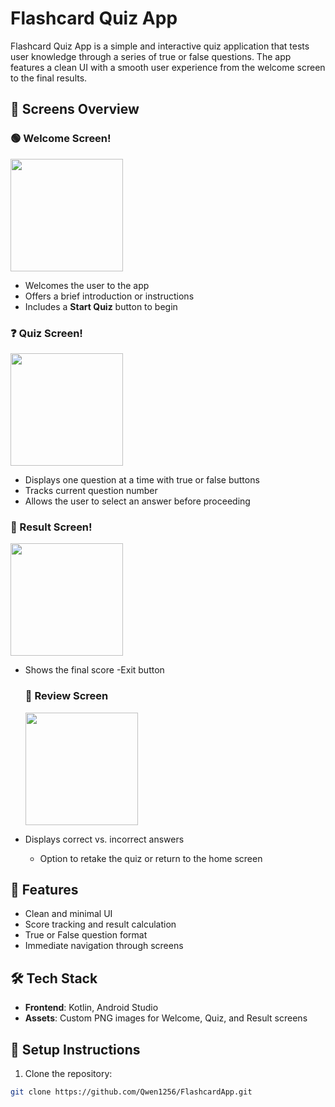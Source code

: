 # Flashcard Quiz App

Flashcard Quiz App is a simple and interactive quiz application that tests user knowledge through a series of true or false questions. The app features a clean UI with a smooth user experience from the welcome screen to the final results.

## 📱 Screens Overview

### 🟢 Welcome Screen! 
<img src="https://github.com/user-attachments/assets/5982df04-1489-42d7-809b-9bcdaea89bdc" style="width:180px;"/>

- Welcomes the user to the app
- Offers a brief introduction or instructions
- Includes a **Start Quiz** button to begin

### ❓ Quiz Screen! 
<img src="https://github.com/user-attachments/assets/aa2d3e74-be0a-4a6a-9f67-4c3310f3cbfd" style="width:180px;"/>

- Displays one question at a time with true or false buttons
- Tracks current question number
- Allows the user to select an answer before proceeding

### 🏁 Result Screen!
<img src="https://github.com/user-attachments/assets/e4be0195-b360-4e60-8e78-958de83c7660" style="width:180px;"/>

- Shows the final score
-Exit button


  ### 🏁 Review Screen
   <img src="https://github.com/user-attachments/assets/be56114a-ccd5-4dbd-96fe-c07cbda5071a" style="width:180px;"/>

- Displays correct vs. incorrect answers
  - Option to retake the quiz or return to the home screen

## 🚀 Features
- Clean and minimal UI
- Score tracking and result calculation
- True or False question format
- Immediate navigation through screens

## 🛠️ Tech Stack
- **Frontend**: Kotlin, Android Studio
- **Assets**: Custom PNG images for Welcome, Quiz, and Result screens

## 🧪 Setup Instructions

1. Clone the repository:
```bash
git clone https://github.com/Qwen1256/FlashcardApp.git

